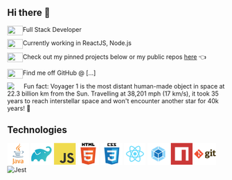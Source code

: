 ## Hi there 👋

<img align="left" height="22" width="36" src="https://user-images.githubusercontent.com/95099173/177192366-765bd321-46a7-46af-bb70-603c4fb1e3d3.png">
<p>Full Stack Developer</p>

<img align="left" height="22" width="36" src="https://user-images.githubusercontent.com/95099173/177193321-c0a80268-1c0f-4689-bac0-032fe959ae4f.png">
<p>Currently working in ReactJS, Node.js</p>

<img align="left" height="22" width="36" src="https://user-images.githubusercontent.com/95099173/177193563-37be19b6-dca5-408a-81e4-71344796f77d.png">
<p>Check out my pinned projects below or my public repos <a href="https://github.com/strudelPie?tab=repositories">here<a/> 👈</p>

<img align="left" height="22" width="36" src="https://user-images.githubusercontent.com/95099173/177216625-dc4d572d-3b5f-4adc-955d-a449beed9a59.png">
<p>Find me off GitHub @ [...] </p>

<img align="left" width="38" src="https://user-images.githubusercontent.com/95099173/177200585-78e47987-b2b1-4a7a-ba77-f08c2b33fed8.png">
<p>Fun fact: Voyager 1 is the most distant human-made object in space at 22.3 billion km from the Sun. Travelling at 38,201 mph (17 km/s), it took 35 years to reach interstellar space and won't encounter another star for 40k years! 🤯 </p>

## Technologies

<div>
	<img height= "50px" src="https://raw.githubusercontent.com/github/explore/5b3600551e122a3277c2c5368af2ad5725ffa9a1/topics/java/java.png" alt="Java" />
	<img height= "50px" src="https://raw.githubusercontent.com/github/explore/59009b1589a883459c0ae19044e3e7e3ec0c4e0a/topics/gradle/gradle.png" alt="Gradle" />
	<img height= "50px" src="https://raw.githubusercontent.com/github/explore/80688e429a7d4ef2fca1e82350fe8e3517d3494d/topics/javascript/javascript.png" alt="Javascript" />
	<img height= "50px" src="https://raw.githubusercontent.com/github/explore/80688e429a7d4ef2fca1e82350fe8e3517d3494d/topics/html/html.png" alt="HTML" />
	<img height= "50px" src="https://raw.githubusercontent.com/github/explore/80688e429a7d4ef2fca1e82350fe8e3517d3494d/topics/css/css.png" alt = "CSS" />
	<img height= "50px" src="https://raw.githubusercontent.com/github/explore/80688e429a7d4ef2fca1e82350fe8e3517d3494d/topics/react/react.png" alt = "React" />
	<img height= "50px" src="https://raw.githubusercontent.com/github/explore/80688e429a7d4ef2fca1e82350fe8e3517d3494d/topics/webpack/webpack.png" alt = "Webpack" />
	<img height= "50px" src="https://raw.githubusercontent.com/github/explore/80688e429a7d4ef2fca1e82350fe8e3517d3494d/topics/npm/npm.png" alt = "NPM" />
	<img height= "50px" src="https://raw.githubusercontent.com/github/explore/80688e429a7d4ef2fca1e82350fe8e3517d3494d/topics/git/git.png" alt = "Git" />
	<img height= "50px" src="https://github.com/facebook/jest/blob/main/website/static/img/jest-readme-headline.png?raw=true" alt = "Jest" />
	
	
	
</div>

<!--
**strudelPie/strudelPie** is a ✨ _special_ ✨ repository because its `README.md` (this file) appears on your GitHub profile.

Here are some ideas to get you started:

- 🔭 I’m currently working on ...
- 🌱 I’m currently learning **Java & JavaFX, Javascript, HTML, CSS, **
- 👯 I’m looking to collaborate on ...
- 🤔 I’m looking for help with ...
- 💬 Ask me about ...
- 📫 How to reach me: ...
- 😄 Pronouns: ...
- ⚡ Fun fact: ...
-->
